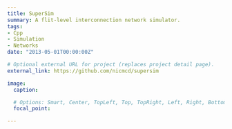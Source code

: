 ```yaml
---
title: SuperSim
summary: A flit-level interconnection network simulator.
tags:
- Cpp
- Simulation
- Networks
date: "2013-05-01T00:00:00Z"

# Optional external URL for project (replaces project detail page).
external_link: https://github.com/nicmcd/supersim

image:
  caption:

  # Options: Smart, Center, TopLeft, Top, TopRight, Left, Right, BottomLeft, Bottom, BottomRight
  focal_point:

---
```

